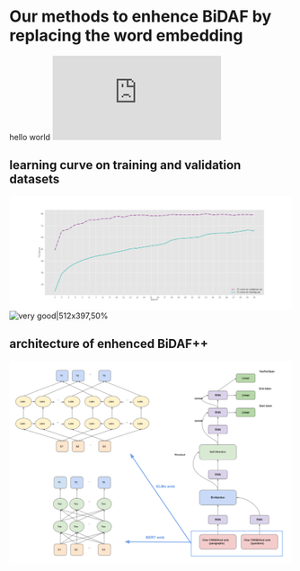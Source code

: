 # Our methods to enhence BiDAF by replacing the word embedding
hello world
![](http://latex.codecogs.com/gif.latex?%5C%5Ba_%7Bij%7D%20%5C%2C%3D%5C%2C%20w_1%20*%20h_i%20&plus;%20w_2%20*%20h_j%20&plus;w_3%20*%20%28h_i%20%5Codot%20h_j%29%5C%5D)
## learning curve on training and validation datasets
![Screenshot, 50%](photo.png)
![very good|512x397,50%](https://github.com/deepnlp-cs599-usc/quac/blob/master/BiDAF/photo.png)

## architecture of enhenced BiDAF++
![Screenshot](Arch.png)

